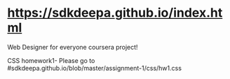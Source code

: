 # https://sdkdeepa.github.io/index.html
Web Designer for everyone coursera project!

CSS homework1- Please go to 
#sdkdeepa.github.io/blob/master/assignment-1/css/hw1.css

